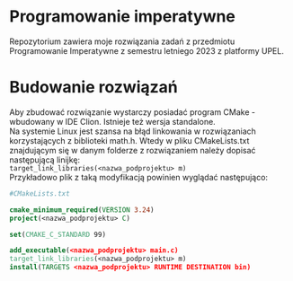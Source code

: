 # Programowanie imperatywne
Repozytorium zawiera moje rozwiązania zadań z przedmiotu Programowanie Imperatywne z semestru letniego 2023 z platformy UPEL.
# Budowanie rozwiązań
Aby zbudować rozwiązanie wystarczy posiadać program CMake - wbudowany w IDE Clion. Istnieje też wersja standalone.</br>
Na systemie Linux jest szansa na błąd linkowania w rozwiązaniach korzystających z biblioteki math.h. Wtedy w pliku
CMakeLists.txt znajdującym się w danym folderze z rozwiązaniem należy dopisać następującą linijkę: </br>
`target_link_libraries(<nazwa_podprojektu> m)` </br>
Przykładowo plik z taką modyfikacją powinien wyglądać następująco:
```cmake
#CMakeLists.txt

cmake_minimum_required(VERSION 3.24)
project(<nazwa_podprojektu> C)

set(CMAKE_C_STANDARD 99)

add_executable(<nazwa_podprojektu> main.c)
target_link_libraries(<nazwa_podprojektu> m)
install(TARGETS <nazwa_podprojektu> RUNTIME DESTINATION bin)
```  
